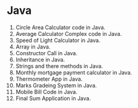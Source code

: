 Java
====
1) Circle Area Calculator code in Java. 
2) Average Calculator Complex code in Java. 
3) Speed of Light Calculator in Java.
4) Array in Java. 
5) Constructor Call in Java. 
6) Inheritance in Java. 
7) Strings and there methods in Java. 
8) Monthly mortgage payment calculator in Java.
9) Thermometer App in Java.
10) Marks Gradeing System in Java.
11) Mobile Bill Code in Java.
12) Final Sum Application in Java.
